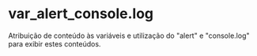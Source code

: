 # var_alert_console.log
Atribuição de conteúdo às variáveis e utilização do "alert" e "console.log" para exibir estes conteúdos.
